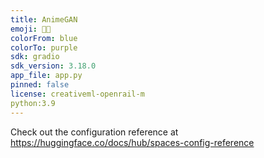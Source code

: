 ```yaml
---
title: AnimeGAN
emoji: 😶‍🌫️
colorFrom: blue
colorTo: purple
sdk: gradio
sdk_version: 3.18.0
app_file: app.py
pinned: false
license: creativeml-openrail-m
python:3.9
---
```


Check out the configuration reference at https://huggingface.co/docs/hub/spaces-config-reference
